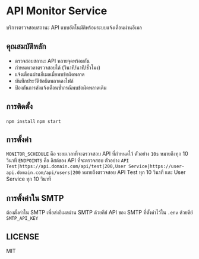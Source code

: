 # API Monitor Service

บริการตรวจสอบสถานะ API แบบอัตโนมัติพร้อมระบบแจ้งเตือนผ่านอีเมล

## คุณสมบัติหลัก
- ตรวจสอบสถานะ API หลายจุดพร้อมกัน
- กำหนดเวลาตรวจสอบได้ (วินาที/นาที/ชั่วโมง) 
- แจ้งเตือนผ่านอีเมลเมื่อพบข้อผิดพลาด
- บันทึกประวัติข้อผิดพลาดลงไฟล์
- ป้องกันการส่งแจ้งเตือนซ้ำกรณีพบข้อผิดพลาดเดิม

## การติดตั้ง
`npm install`
`npm start`

## การตั้งค่า
`MONITOR_SCHEDULE` คือ ระยะเวลาที่จะตรวจสอบ API ที่กำหนดไว้ ตัวอย่าง `10s` หมายถึงทุก 10 วินาที
`ENDPOINTS` คือ ลิสต์ของ API ที่จะตรวจสอบ ตัวอย่าง `API Test|https://api.domain.com/api/test|200,User Service|https://user-api.domain.com/api/users|200` หมายถึงตรวจสอบ API Test ทุก 10 วินาที และ User Service ทุก 10 วินาที

## การตั้งค่าใน SMTP
ต้องตั้งค่าใน SMTP เพื่อส่งอีเมลผ่าน SMTP ด้วยคีย์ API ของ SMTP ที่ตั้งค่าไว้ใน `.env` ด้วยคีย์ `SMTP_API_KEY`

## LICENSE
MIT